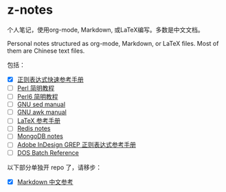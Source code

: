 # z-notes

个人笔记，使用org-mode, Markdown, 或LaTeX编写。多数是中文文档。

Personal notes structured as org-mode, Markdown, or LaTeX files. Most of them are Chinese text files.

包括：

- [x] [正则表达式快速参考手册](./regex-tutorial/)
- [ ] [Perl 简明教程](./perl-tutorial/)
- [ ] [Perl6 简明教程](./perl6-tutorial/)
- [ ] [GNU sed manual](sed-manual.org)
- [ ] [GNU awk manual](awk-manual.org)
- [ ] [LaTeX 参考手册](./latex-tutorial/)
- [ ] [Redis notes](redis-notes.org)
- [ ] [MongoDB notes](mongodb-notes.org)
- [ ] [Adobe InDesign GREP 正则表达式参考手册](./indesign-grep-reference/)
- [ ] [DOS Batch Reference](dos-batch-ref.org)

以下部分单独开 repo 了，请移步：

- [x] [Markdown 中文参考](https://github.com/WisdomFusion/markdown-reference)

